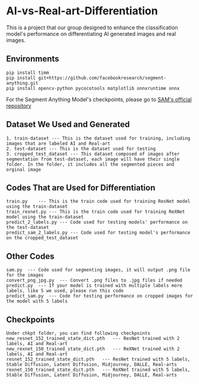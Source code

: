 # AI-vs-Real-art-Differentiation

This is a project that our group designed to enhance the classification model's performance on differentiating AI generated images and real images. 

## Environments

```
pip install timm
pip install git+https://github.com/facebookresearch/segment-anything.git
pip install opencv-python pycocotools matplotlib onnxruntime onnx
```

For the Segment Anything Model's checkpoints, please go to [SAM's official repository](https://github.com/facebookresearch/segment-anything)

## Dataset We Used and Generated

```
1. train-dataset --- This is the dataset used for training, including images that are labeled AI and Real-art
2. test-dataset --- This is the dataset used for testing
3. cropped_test_dataset --- This dataset composed of images after segmentation from test-dataset, each image will have their single folder. In the folder, it includes all the segmented pieces and orginal image
```

## Codes That are Used for Differentiation

```
train.py	--- This is the train code used for training ResNet model using the train-dataset
train_rexnet.py	--- This is the train code used for training ReXNet model using the train-dataset
predict_2_labels.py --- Code used for testing models' performance on the test-dataset
predict_sam_2_labels.py --- Code used for testing model's performance on the cropped_test_dataset
```

## Other Codes

```
sam.py	--- Code used for segmenting images, it will output .png file for the images
convert_png_jpg.py	--- Convert .png files to .jpg files if needed
predict.py	--- If your model is trained with multiple labels more labels, like 5 we used, please run this code
predict_sam.py	--- Code for testing performance on cropped images for the model with 5 labels
```

## Checkpoints

```
Under chkpt folder, you can find following checkpoints
new_resnet_152_trained_state_dict.pth	--- ResNet trained with 2 labels, AI and Real-art
new_rexnet_150_trained_state_dict.pth	--- ReXNet trained with 2 labels, AI and Real-art
resnet_152_trained_state_dict.pth	--- ResNet trained with 5 labels, Stable Diffusion, Latent Diffusion, Midjourney, DALLE, Real-arts
rexnet_150_trained_state_dict.pth	--- ReXNet trained with 5 labels, Stable Diffusion, Latent Diffusion, Midjourney, DALLE, Real-arts
```

